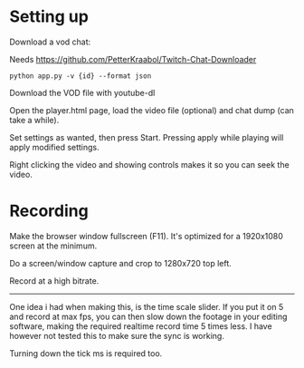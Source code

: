 # Setting up

Download a vod chat:

Needs https://github.com/PetterKraabol/Twitch-Chat-Downloader

`python app.py -v {id} --format json`

Download the VOD file with youtube-dl

Open the player.html page, load the video file (optional) and chat dump (can take a while).

Set settings as wanted, then press Start. Pressing apply while playing will apply modified settings.

Right clicking the video and showing controls makes it so you can seek the video.

# Recording

Make the browser window fullscreen (F11). It's optimized for a 1920x1080 screen at the minimum.

Do a screen/window capture and crop to 1280x720 top left.

Record at a high bitrate.

---

One idea i had when making this, is the time scale slider. If you put it on 5 and record at max fps, you can then slow down the footage in your editing software, making the required realtime record time 5 times less. I have however not tested this to make sure the sync is working.

Turning down the tick ms is required too.